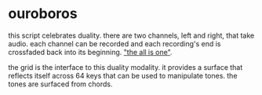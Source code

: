 # ouroboros

this script celebrates duality. there are two channels, left and right, that take audio. each channel can be recorded and each recording's end is crossfaded back into its beginning. ["the all is one"](https://en.wikipedia.org/wiki/Ouroboros#/media/File:Chrysopoea_of_Cleopatra_1.png).

the grid is the interface to this duality modality. it provides a surface that reflects itself across 64 keys that can be used to manipulate tones. the tones are surfaced from chords.